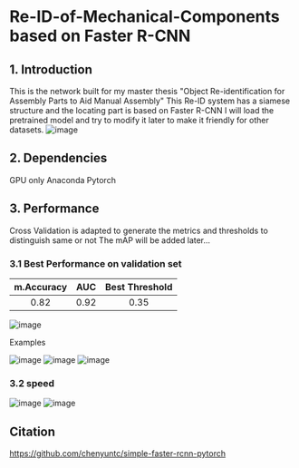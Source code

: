 # Re-ID-of-Mechanical-Components based on Faster R-CNN
## 1. Introduction
This is the network built for my master thesis "Object Re-identification for Assembly Parts to Aid Manual Assembly" 
This Re-ID system has a siamese structure and the locating part is based on Faster R-CNN
I will load the pretrained model and try to modify it later to make it friendly for other datasets.
![image](https://user-images.githubusercontent.com/78811701/117865317-21646c00-b296-11eb-86c4-43d92d19cdc2.png)

## 2. Dependencies
GPU only
Anaconda
Pytorch
## 3. Performance
Cross Validation is adapted to generate the metrics and thresholds to distinguish same or not
The mAP will be added later...

### 3.1 Best Performance on validation set
|     m.Accuracy     |   AUC  |   Best Threshold  |
| :----------------: | :----: |  :--------------: |
|      0.82     |  0.92  | 0.35

![image](https://user-images.githubusercontent.com/78811701/117831484-e69e0c00-b274-11eb-827a-0be99321dfba.png)

Examples

![image](https://user-images.githubusercontent.com/78811701/117832069-73e16080-b275-11eb-85b1-37253065f578.png)
![image](https://user-images.githubusercontent.com/78811701/117833228-71cbd180-b276-11eb-821d-0dd13431028b.png)
![image](https://user-images.githubusercontent.com/78811701/117833288-7f815700-b276-11eb-827c-25bd5691a19f.png)

### 3.2 speed
![image](https://user-images.githubusercontent.com/78811701/117832156-878cc700-b275-11eb-81e7-7936986d1d97.png)
![image](https://user-images.githubusercontent.com/78811701/117832167-8bb8e480-b275-11eb-97d2-bc629b95d312.png)

## Citation
https://github.com/chenyuntc/simple-faster-rcnn-pytorch
